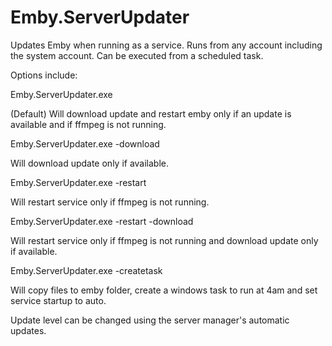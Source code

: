 # Emby.ServerUpdater
Updates Emby when running as a service. Runs from any account including the system account. Can be executed from a scheduled task.

Options include:

Emby.ServerUpdater.exe

(Default) Will download update and restart emby only if an update is available and if ffmpeg is not running.

Emby.ServerUpdater.exe -download

Will download update only if available.

Emby.ServerUpdater.exe -restart

 Will restart service only if ffmpeg is not running.

Emby.ServerUpdater.exe -restart -download

 Will restart service only if ffmpeg is not running and download update only if available.

Emby.ServerUpdater.exe -createtask

 Will copy files to emby folder, create a windows task to run at 4am and set service startup to auto.

Update level can be changed using the server manager's automatic updates.
